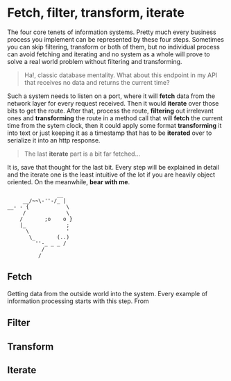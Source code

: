 # Fetch, filter, transform, iterate
The four core tenets of information systems. Pretty much every business process you implement can be represented by these four steps. Sometimes you can skip filtering, transform or both of them, but no individual process can avoid fetching and iterating and no system as a whole will prove to solve a real world problem without filtering and transforming.

> Ha!, classic database mentality. What about this endpoint in my API that receives no data and returns the current time?

Such a system needs to listen on a port, where it will **fetch** data from the network layer for every request received. Then it would **iterate** over those bits to get the route. After that, process the route, **filtering** out irrelevant ones and **transforming** the route in a method call that will **fetch** the current time from the sytem clock, then it could apply some format **transforming** it into text or just keeping it as a timestamp that has to be **iterated** over to serialize it into an http response.

> The last **iterate** part is a bit far fetched...

It is, save that thought for the last bit. Every step will be explained in detail and the iterate one is the least intuitive of the lot if you are heavily object oriented. On the meanwhile, **bear with me**.
```
                __
     __/~~\-''-/_ |
__- - {            \
     /             \
    /       ;o    o }
    |_             ;
      \            '
       \_       (..)
         ''-_ _ _ /
           /
          /
```

## Fetch
Getting data from the outside world into the system. Every example of information processing starts with this step. From
## Filter
## Transform
## Iterate


